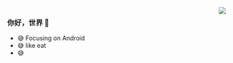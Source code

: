 <img align="right" src="https://github-readme-stats.vercel.app/api?username=EmiliaSagiri&show_icons=true&icon_color=CE1D2D&text_color=718096&bg_color=ffffff&hide_title=true" />

### 你好，世界 👋

- :sweat_smile: Focusing on Android
- :sweat_smile: like eat
- :sweat_smile: 

